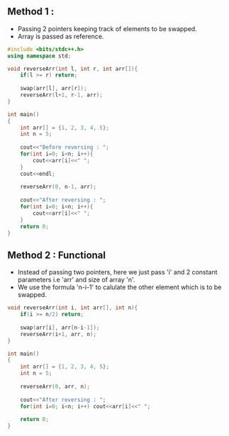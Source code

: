 ## Method 1 :

- Passing 2 pointers keeping track of elements to be swapped.
- Array is passed as reference.
```cpp
#include <bits/stdc++.h>
using namespace std;

void reverseArr(int l, int r, int arr[]){
    if(l >= r) return;
    
    swap(arr[l], arr[r]);
    reverseArr(l+1, r-1, arr);
}

int main()
{
    int arr[] = {1, 2, 3, 4, 5};
    int n = 5;
    
    cout<<"Before reversing : ";
    for(int i=0; i<n; i++){
        cout<<arr[i]<<" ";
    }
    cout<<endl;
    
    reverseArr(0, n-1, arr);
    
    cout<<"After reversing : ";
    for(int i=0; i<n; i++){
        cout<<arr[i]<<" ";
    }
    return 0;
}
```

## Method 2 : Functional

- Instead of passing two pointers, here we just pass 'i' and 2 constant parameters i.e 'arr' and size of array 'n'.
- We use the formula 'n-i-1' to calulate the other element which is to be swapped.

```cpp
void reverseArr(int i, int arr[], int n){
    if(i >= n/2) return;
    
    swap(arr[i], arr[n-i-1]);
    reverseArr(i+1, arr, n);
}

int main()
{
    int arr[] = {1, 2, 3, 4, 5};
    int n = 5;
    
    reverseArr(0, arr, n);
    
    cout<<"After reversing : ";
    for(int i=0; i<n; i++) cout<<arr[i]<<" ";
    
    return 0;
}
```
